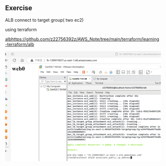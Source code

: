 ## Exercise

ALB connect to target group( two ec2)

using terraform



[alb](https://github.com/z22756392z/AWS_Note/tree/main/terraform/learning-terraform/alb)https://github.com/z22756392z/AWS_Note/tree/main/terraform/learning-terraform/alb

![](images/terraform_alb.png)
